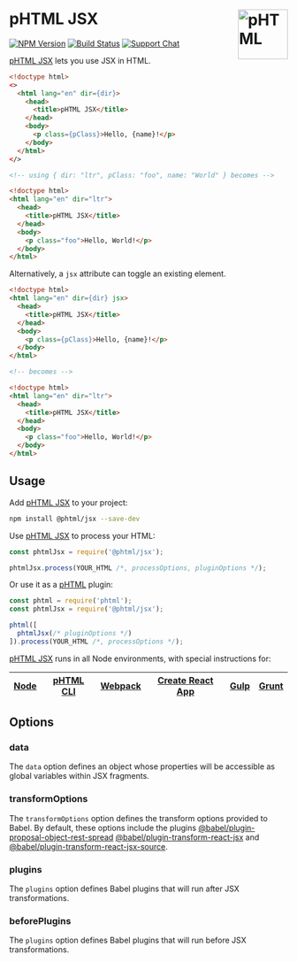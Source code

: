 # pHTML JSX [<img src="https://phtmlorg.github.io/phtml/logo.svg" alt="pHTML" width="90" height="90" align="right">][phtml]

[![NPM Version][npm-img]][npm-url]
[![Build Status][cli-img]][cli-url]
[![Support Chat][git-img]][git-url]

[pHTML JSX] lets you use JSX in HTML.

```html
<!doctype html>
<>
  <html lang="en" dir={dir}>
    <head>
      <title>pHTML JSX</title>
    </head>
    <body>
      <p class={pClass}>Hello, {name}!</p>
    </body>
  </html>
</>

<!-- using { dir: "ltr", pClass: "foo", name: "World" } becomes -->

<!doctype html>
<html lang="en" dir="ltr">
  <head>
    <title>pHTML JSX</title>
  </head>
  <body>
    <p class="foo">Hello, World!</p>
  </body>
</html>
```

Alternatively, a `jsx` attribute can toggle an existing element.

```html
<!doctype html>
<html lang="en" dir={dir} jsx>
  <head>
    <title>pHTML JSX</title>
  </head>
  <body>
    <p class={pClass}>Hello, {name}!</p>
  </body>
</html>

<!-- becomes -->

<!doctype html>
<html lang="en" dir="ltr">
  <head>
    <title>pHTML JSX</title>
  </head>
  <body>
    <p class="foo">Hello, World!</p>
  </body>
</html>
```

## Usage

Add [pHTML JSX] to your project:

```bash
npm install @phtml/jsx --save-dev
```

Use [pHTML JSX] to process your HTML:

```js
const phtmlJsx = require('@phtml/jsx');

phtmlJsx.process(YOUR_HTML /*, processOptions, pluginOptions */);
```

Or use it as a [pHTML] plugin:

```js
const phtml = require('phtml');
const phtmlJsx = require('@phtml/jsx');

phtml([
  phtmlJsx(/* pluginOptions */)
]).process(YOUR_HTML /*, processOptions */);
```

[pHTML JSX] runs in all Node environments, with special instructions for:

| [Node](INSTALL.md#node) | [pHTML CLI](INSTALL.md#phtml-cli) | [Webpack](INSTALL.md#webpack) | [Create React App](INSTALL.md#create-react-app) | [Gulp](INSTALL.md#gulp) | [Grunt](INSTALL.md#grunt) |
| --- | --- | --- | --- | --- | --- |

## Options

### data

The `data` option defines an object whose properties will be accessible as
global variables within JSX fragments.

### transformOptions

The `transformOptions` option defines the transform options provided to Babel.
By default, these options include the plugins 
[@babel/plugin-proposal-object-rest-spread](https://babeljs.io/docs/en/next/babel-plugin-proposal-object-rest-spread.html)
[@babel/plugin-transform-react-jsx](https://babeljs.io/docs/en/next/babel-plugin-transform-react-jsx.html)
and
[@babel/plugin-transform-react-jsx-source](https://babeljs.io/docs/en/next/babel-plugin-transform-react-jsx-source.html).

### plugins

The `plugins` option defines Babel plugins that will run after JSX
transformations.

### beforePlugins

The `plugins` option defines Babel plugins that will run before JSX
transformations.

[cli-img]: https://img.shields.io/travis/phtmlorg/phtml-jsx.svg
[cli-url]: https://travis-ci.org/phtmlorg/phtml-jsx
[git-img]: https://img.shields.io/badge/support-chat-blue.svg
[git-url]: https://gitter.im/phtmlorg/phtml
[npm-img]: https://img.shields.io/npm/v/@phtml/jsx.svg
[npm-url]: https://www.npmjs.com/package/@phtml/jsx

[pHTML]: https://github.com/phtmlorg/phtml
[pHTML JSX]: https://github.com/phtmlorg/phtml-jsx
